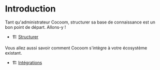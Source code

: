 # Introduction

Tant qu'administrateur Cocoom, structurer sa base de connaissance est un bon point de départ. Allons-y !

- 🏗 [Structurer](./structure.md)


Vous allez aussi savoir comment Cocoom s'intègre à votre écosystème existant.

- 🏗 [Intégrations](./integration-introduction.md)
